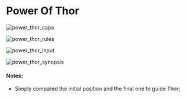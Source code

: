 # Power Of Thor

![power_thor_capa](https://user-images.githubusercontent.com/74921179/191335856-914cfda5-0514-4cd0-8e49-1b1930a46684.png)


![power_thor_rules](https://user-images.githubusercontent.com/74921179/191335887-c713b782-1d16-452f-b9b8-fc69faa6e886.png)


![power_thor_input](https://user-images.githubusercontent.com/74921179/191335920-0decbefa-fa6b-49d9-a8e5-22676065fd95.png)


![power_thor_synopsis](https://user-images.githubusercontent.com/74921179/191335960-4288bda2-34b9-4ae6-86f3-bd0c0cce6051.png)


#### Notes:

  - Simply compared the initial position and the final one to guide Thor;
